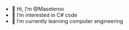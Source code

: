 - 👋 Hi, I’m @Maseteroo
- 👀 I’m interested in C# code
- 🌱 I’m currently learning computer engineering

<!---
Maseteroo/Maseteroo is a ✨ special ✨ repository because its `README.md` (this file) appears on your GitHub profile.
You can click the Preview link to take a look at your changes.
--->
